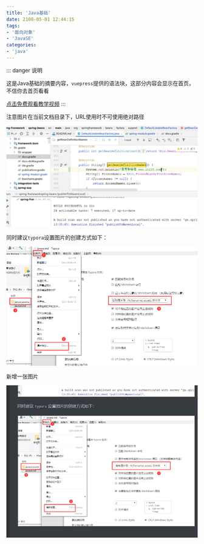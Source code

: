 ```yaml
---
title: 'Java基础'
date: 2100-05-01 12:44:15
tags:
- '面向对象'
- 'JavaSE'
categories:
- 'java'
---
```


::: danger 说明

这是Java基础的摘要内容，`vuepress`提供的语法块，这部分内容会显示在首页，不信你去首页看看

[点击免费观看教学视频](<https://ke.qq.com/course/5285550>)
:::

<!-- more -->



注意图片在当前文档目录下，URL使用时不可使用绝对路径

![1653118922923](./javase.assets/1653118922924.png)

同时建议`typora`设置图片的创建方式如下：

![1653119053628](./javase.assets/1653119053628.png)





新增一张图片

![image-20231211104953774](./javase.assets/image-20231211104953774.png)